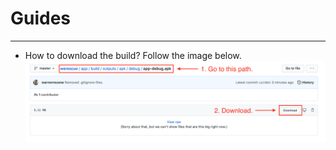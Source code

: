 # Guides
***
- How to download the build? Follow the image below. ![enter image description here](https://raw.githubusercontent.com/warrenrezane/werescue/master/Guide/Instructions.png)